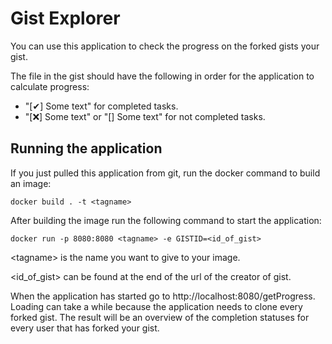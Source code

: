 # Gist Explorer

You can use this application to check the progress on the forked gists your gist.

The file in the gist should have the following in order for the application to calculate progress:
 - "[✔] Some text" for completed tasks.
 - "[❌] Some text" or "[] Some text" for not completed tasks.
 
## Running the application

If you just pulled this application from git, run the docker command to build an image:

```docker build . -t <tagname>```

After building the image run the following command to start the application:

``docker run -p 8080:8080 <tagname> -e GISTID=<id_of_gist>`` 

\<tagname> is the name you want to give to your image.

\<id_of_gist> can be found at the end of the url of the creator of gist.

When the application has started go to http://localhost:8080/getProgress. Loading can take a while because
the application needs to clone every forked gist. The result will be an overview of the completion statuses for every 
user that has forked your gist.
